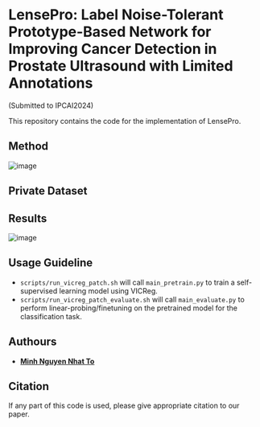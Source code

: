 # LensePro: Label Noise-Tolerant Prototype-Based Network for Improving Cancer Detection in Prostate Ultrasound with Limited Annotations 

(Submitted to IPCAI2024)

This repository contains the code for the implementation of LensePro. 

## Method
![image](https://github.com/minhto2802/LensePro/assets/26569309/43df69aa-da18-4d20-838c-9fdeeaa45ef8)

## Private Dataset

## Results
![image](https://github.com/minhto2802/LensePro/assets/26569309/a3bec842-af01-4b01-8b3f-bdc7297f1a4d)

## Usage Guideline
- `scripts/run_vicreg_patch.sh` will call `main_pretrain.py` to train a self-supervised learning model using VICReg.
-  `scripts/run_vicreg_patch_evaluate.sh` will call `main_evaluate.py` to perform linear-probing/finetuning on the pretrained model for the classification task.

## Authours
* [**Minh Nguyen Nhat To**](https://github.com/minhto2802)

## Citation
If any part of this code is used, please give appropriate citation to our paper.
